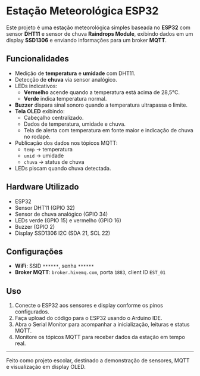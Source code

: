 # Estação Meteorológica ESP32

Este projeto é uma estação meteorológica simples baseada no **ESP32** com sensor **DHT11** e sensor de chuva **Raindrops Module**, exibindo dados em um display **SSD1306** e enviando informações para um broker **MQTT**.

## Funcionalidades

- Medição de **temperatura** e **umidade** com DHT11.
- Detecção de **chuva** via sensor analógico.
- LEDs indicativos: 
  - **Vermelho** acende quando a temperatura está acima de 28,5°C.
  - **Verde** indica temperatura normal.
- **Buzzer** dispara sinal sonoro quando a temperatura ultrapassa o limite.
- **Tela OLED** exibindo:
  - Cabeçalho centralizado.
  - Dados de temperatura, umidade e chuva.
  - Tela de alerta com temperatura em fonte maior e indicação de chuva no rodapé.
- Publicação dos dados nos tópicos MQTT:
  - `temp` → temperatura
  - `umid` → umidade
  - `chuva` → status de chuva
- LEDs piscam quando chuva detectada.

## Hardware Utilizado

- ESP32
- Sensor DHT11 (GPIO 32)
- Sensor de chuva analógico (GPIO 34)
- LEDs verde (GPIO 15) e vermelho (GPIO 16)
- Buzzer (GPIO 2)
- Display SSD1306 I2C (SDA 21, SCL 22)

## Configurações

- **WiFi**: SSID `******`, senha `******`
- **Broker MQTT**: `broker.hivemq.com`, porta `1883`, client ID `EST_01`

## Uso

1. Conecte o ESP32 aos sensores e display conforme os pinos configurados.
2. Faça upload do código para o ESP32 usando o Arduino IDE.
3. Abra o Serial Monitor para acompanhar a inicialização, leituras e status MQTT.
4. Monitore os tópicos MQTT para receber dados da estação em tempo real.

---

Feito como projeto escolar, destinado a demonstração de sensores, MQTT e visualização em display OLED.
